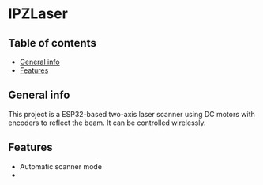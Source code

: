# IPZLaser 

## Table of contents
* [General info](*general-info)
* [Features](*features)

## General info
This project is a ESP32-based two-axis laser scanner using DC motors with encoders to reflect the beam. It can be controlled wirelessly.

## Features
* Automatic scanner mode
* 
